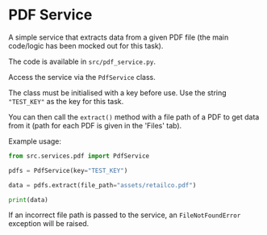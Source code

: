 # PDF Service

A simple service that extracts data from a given PDF file (the main code/logic has been mocked out for this task).

The code is available in `src/pdf_service.py`.

Access the service via the `PdfService` class.

The class must be initialised with a key before use. Use the string `"TEST_KEY"` as the key for this task.

You can then call the `extract()` method with a file path of a PDF to get data from it (path for each PDF is given in the 'Files' tab).

Example usage:

```python
from src.services.pdf import PdfService

pdfs = PdfService(key="TEST_KEY")

data = pdfs.extract(file_path="assets/retailco.pdf")

print(data)
```

If an incorrect file path is passed to the service, an `FileNotFoundError` exception will be raised.
